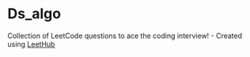# Ds_algo
Collection of LeetCode questions to ace the coding interview! - Created using [LeetHub](https://github.com/QasimWani/LeetHub)
